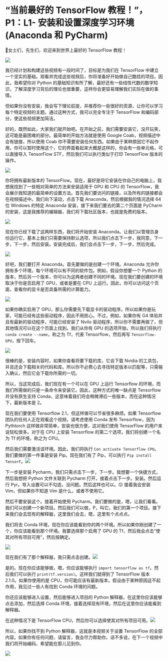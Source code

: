 # “当前最好的 TensorFlow 教程！”，P1：L1- 安装和设置深度学习环境(Anaconda 和 PyCharm) 

🎼女士们，先生们，欢迎来到世界上最好的 TensorFlow 教程！

![](img/2574d2149dde062e31f512c14cdc5dab_2.png)

我已经计划和构建这些视频有一段时间了，目标是为我们在 TensorFlow 中建立一个坚实的基础。观看并完成这些视频后，你将准备好开始做自己酷炫的项目。因此，我希望你对 Python 的基础知识有所了解，最好还有一些线性代数的数学知识，了解深度学习背后的理论也很重要，这样你会更容易理解我们实际在做的事情。

但如果你没有安装，我会写下理论前提，并推荐你一些很好的资源，让你可以学习每个特定视频的主题。通过这种方式，我可以完全专注于 TensorFlow 和编码部分，使这些视频更加简洁。

好的，既然如此，大家我们就开始吧。在开始之前，我们需要安装它，没开玩笑，这可能是最困难的部分。最简单的开始方法就是使用 Google Coab，视频描述中会有链接，所以使用 Coab 你不需要安装任何东西。如果由于某种原因它不起作用，你可以暂时使用这个，它的界面看起来大概是这样的，你会有一些单元格，可以直接导入 TensorFlow STF，然后我们可以执行类似于打印 TensorFlow 版本的操作。

![](img/2574d2149dde062e31f512c14cdc5dab_4.png)

你将拥有最新版本的 TensorFlow。现在，最好是将它安装在你自己的电脑上，我想我找到了一些相对简单的方法来安装适用于 GPU 和 CPU 的 TensorFlow，我会展示我知道的最简单的设置方法。首先我们要访问的链接，以及所有的链接都会在视频描述中。我们向下滚动，点击下载 Anaconda，然后根据我的情况选择 64 位 Windows 的特定 Anaconda 安装，接下来我们要去的第二个页面是 PyCharm 的安装，这是我推荐的编辑器，我们将下载社区版本，也就是免费的版本。

![](img/2574d2149dde062e31f512c14cdc5dab_6.png)

现在你已经下载了这两样东西，我们将开始安装 Anaconda。让我们以管理员身份运行它，基本上我们只需要保持默认选项，所以我们点击下一步，我同意，下一步，下一步，然后安装。安装完成后，我们会点击下一步，下一步，然后完成。

![](img/2574d2149dde062e31f512c14cdc5dab_8.png)

好吧，我们要打开 Anaconda，首先要做的是创建一个环境。Anaconda 允许你拥有多个环境，每个环境可以有不同的软件包。例如，假设你想要一个 Python 的版本，然后另一个版本，你可以为这两者创建不同的环境。现在我们要创建的环境取决于你是否启用了 GPU，或者是要在 CPU 上运行。因此，你可以访问这个页面，查看你的显卡是否具备所需的计算能力。

![](img/2574d2149dde062e31f512c14cdc5dab_10.png)

如果你确实启用了 GPU，那么你需要先下载显卡的驱动程序。所以如果你是玩家，可能已经有这些驱动程序，因此不用担心。不过，例如，如果你有 G4 体验并且有最新的驱动程序，可能已经安装了 NviIo 驱动程序，所以你不需要再做了，但其他情况可以在这个页面上找到。我们从你有 GPU 的选项开始，所以我们将执行 `conda create --name`，称之为 Tf，代表 Tensorflow，然后再写 `Tensorflow-GPU`，按下回车。

![](img/2574d2149dde062e31f512c14cdc5dab_12.png)

很棒的是，安装内容时，如果你查看将要下载的库，它会下载 Nvidia 的工具包，并且还会下载相关的代码和库。所以你不必费心去寻找特定版本以匹配等，只需输入确认，然后它会下载你所需的一切。

所以，当这完成后，我们现在有一个可以在 GPU 上运行 Tensorflow 的环境，而我们所需做的只是一条命令来安装它。因此，这种方式的唯一缺点是 Tensorflow 并没有原生支持 Conda，这意味着我们将会稍微滞后一些版本，而在这种情况下，最新版本是 2。

现在我们要使用 Tensorflow 2.1，但这样做可以节省很多麻烦。如果 Tensorflow 团队的任何人正在观看这个视频，请考虑使用 Conda 发布 Tensorflow，因为 Pythtorch 这样做非常简单，安装也很方便，这对我们使用 TensorFlow 的用户来说轻松很多。对于在 CPU 上安装 Tensorflow 的第二个选项，我们将创建一个名为 Tf 的环境，称之为 CPU。

然后我们需要激活该环境。因此，我们将执行 `Con activate Tensorflow CPU`。我们要做的第一件事是安装 Pip。现在我们有了 Pip，可以执行 `Pip install TensorF`。![](img/2574d2149dde062e31f512c14cdc5dab_14.png)

下一步是安装 Pycharm，我们只需点击下一步，下一步。我想要一个快捷方式，然后我想把 Python 文件关联到 Pycharm 打开，接着点击下一步。安装。然后运行 Pyr。导入设置可以不勾选，没问题。然后这样也可以。😔 接着我会安装 Vim，但如果你不知道 Vim 是什么，或者不使用它。

然后不要安装这个。接着开始使用 Pycharm。我们要做的是，嗯，让我们看看。我们可以创建一个新项目。然后我们可以做，P，叫它。我们的第一个项目。接下来我们会去现有的解释器，这里我们会去，嗯，这里有个点点点。

我们将去 Conda 环境，现在你应该能看到你的两个环境。所以如果你刚创建了一个，你应该能看到那个环境。我要选择那个启用了 GPU 的 Tf，然后我会点击“使其对所有项目可用”，然后按确定。

![](img/2574d2149dde062e31f512c14cdc5dab_16.png)

现在我们有了那个解释器，我只需点击创建。![](img/2574d2149dde062e31f512c14cdc5dab_18.png)

是的。现在你应该能够做，嗯，你应该能够执行 `import tensorflow as tf`。然后我们可以执行 `print(tf.version)`。这样我们就得到了 TensorFlow 版本 2.1.0。如果你使用的是 CPU，你可能应该有最新版本。假设由于某种原因这不起作用，我见过一些人有找到 Conda 环境的问题。

你还应该能够进入设置，然后能够进入项目的 Python 解释器，在这里你应该能够点击添加，然后选择 Conda 环境，接着选择现有环境，然后在这里你应该能看到解释器。

在这种情况下是 TensorFlow CPU，然后你可以选择使其对所有项目可用。![](img/2574d2149dde062e31f512c14cdc5dab_20.png)

所以，如果你找不到 Python 解释器，这就是本视频关于设置 TensorFlow 的全部内容。如果你有任何问题，请留言，我会尽力帮助你。话不多说，在下一个视频中我们将开始编码，希望能在那儿见到你。

![](img/2574d2149dde062e31f512c14cdc5dab_22.png)
